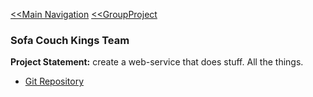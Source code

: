 [<<Main Navigation](https://github.com/bciancio/QuickMockup)
[<<GroupProject](https://github.com/bciancio/QuickMockup/tree/master/GroupProject)


### Sofa Couch Kings Team
**Project Statement:** create a web-service that does stuff. All the things.
* [Git Repository]()
